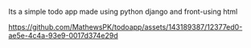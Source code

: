 Its a simple todo app made using python django and front-using html


https://github.com/MathewsPK/todoapp/assets/143189387/12377ed0-ae5e-4c4a-93e9-0017d374e29d


